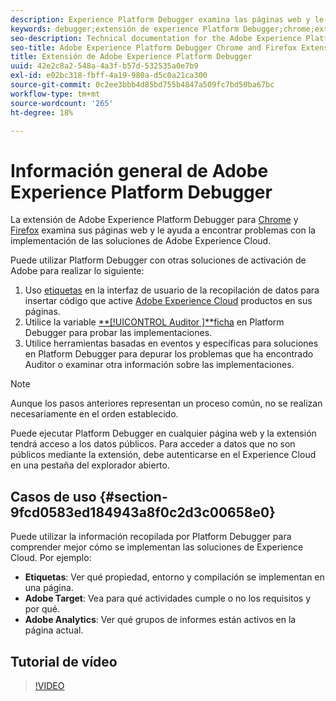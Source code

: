 ```yaml
---
description: Experience Platform Debugger examina las páginas web y le ayuda a encontrar problemas con la implementación de las soluciones de Experience Cloud.
keywords: debugger;extensión de experience Platform Debugger;chrome;extensión
seo-description: Technical documentation for the Adobe Experience Platform Debugger Chrome and Firefox Extension - examine your web pages and understand problems with your Experience Cloud solution mplementations
seo-title: Adobe Experience Platform Debugger Chrome and Firefox Extension
title: Extensión de Adobe Experience Platform Debugger
uuid: 42e2c8a2-548a-4a3f-b57d-532535a0e7b9
exl-id: e02bc318-fbff-4a19-980a-d5c0a21ca300
source-git-commit: 0c2ee3bbb4d85bd755b4847a509fc7bd50ba67bc
workflow-type: tm+mt
source-wordcount: '265'
ht-degree: 18%

---
```


# Información general de Adobe Experience Platform Debugger

La extensión de Adobe Experience Platform Debugger para [Chrome](https://chrome.google.com/webstore/detail/adobe-experience-cloud-de/ocdmogmohccmeicdhlhhgepeaijenapj) y [Firefox](https://addons.mozilla.org/es/firefox/addon/adobe-experience-platform-dbg/) examina sus páginas web y le ayuda a encontrar problemas con la implementación de las soluciones de Adobe Experience Cloud.

Puede utilizar Platform Debugger con otras soluciones de activación de Adobe para realizar lo siguiente:

1. Uso [etiquetas](../tags/home.md) en la interfaz de usuario de la recopilación de datos para insertar código que active [Adobe Experience Cloud](https://experienceleague.adobe.com/docs/core-services/interface/experience-cloud.html?lang=es) productos en sus páginas.
1. Utilice la variable [**[!UICONTROL Auditor ]**ficha](./auditor/overview.md) en Platform Debugger para probar las implementaciones.
1. Utilice herramientas basadas en eventos y específicas para soluciones en Platform Debugger para depurar los problemas que ha encontrado Auditor o examinar otra información sobre las implementaciones.

>[!NOTE]
>
>Aunque los pasos anteriores representan un proceso común, no se realizan necesariamente en el orden establecido.

Puede ejecutar Platform Debugger en cualquier página web y la extensión tendrá acceso a los datos públicos. Para acceder a datos que no son públicos mediante la extensión, debe autenticarse en el Experience Cloud en una pestaña del explorador abierto.

## Casos de uso {#section-9fcd0583ed184943a8f0c2d3c00658e0}

Puede utilizar la información recopilada por Platform Debugger para comprender mejor cómo se implementan las soluciones de Experience Cloud. Por ejemplo:

* **Etiquetas**: Ver qué propiedad, entorno y compilación se implementan en una página.
* **Adobe Target**: Vea para qué actividades cumple o no los requisitos y por qué.
* **Adobe Analytics**: Ver qué grupos de informes están activos en la página actual.

## Tutorial de vídeo

>[!VIDEO](https://video.tv.adobe.com/v/32156?quality=12&learn=on)
